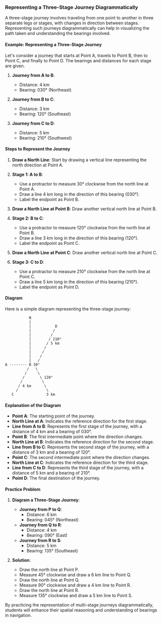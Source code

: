 ### Representing a Three-Stage Journey Diagrammatically

A three-stage journey involves traveling from one point to another in three separate legs or stages, with changes in direction between stages. Representing such journeys diagrammatically can help in visualizing the path taken and understanding the bearings involved.

#### Example: Representing a Three-Stage Journey

Let's consider a journey that starts at Point A, travels to Point B, then to Point C, and finally to Point D. The bearings and distances for each stage are given.

1. **Journey from A to B**:
   - Distance: 4 km
   - Bearing: 030° (Northeast)

2. **Journey from B to C**:
   - Distance: 3 km
   - Bearing: 120° (Southeast)

3. **Journey from C to D**:
   - Distance: 5 km
   - Bearing: 210° (Southwest)

#### Steps to Represent the Journey

1. **Draw a North Line**: Start by drawing a vertical line representing the north direction at Point A.

2. **Stage 1: A to B**:
   - Use a protractor to measure 30° clockwise from the north line at Point A.
   - Draw a line 4 km long in the direction of this bearing (030°).
   - Label the endpoint as Point B.

3. **Draw a North Line at Point B**: Draw another vertical north line at Point B.

4. **Stage 2: B to C**:
   - Use a protractor to measure 120° clockwise from the north line at Point B.
   - Draw a line 3 km long in the direction of this bearing (120°).
   - Label the endpoint as Point C.

5. **Draw a North Line at Point C**: Draw another vertical north line at Point C.

6. **Stage 3: C to D**:
   - Use a protractor to measure 210° clockwise from the north line at Point C.
   - Draw a line 5 km long in the direction of this bearing (210°).
   - Label the endpoint as Point D.

#### Diagram

Here is a simple diagram representing the three-stage journey:

```plaintext
           N
           |
           |           D
           |          /
           |         /
           |        / 210°
           |       / 5 km
           |      /
           |     /
           |    /
           |   / 
A -------- B 30° 
          /   \ 
         /     \ 
        /       \ 120°
       /         \
      / 4 km      \
     /             \
   C               3 km
```

#### Explanation of the Diagram

- **Point A**: The starting point of the journey.
- **North Line at A**: Indicates the reference direction for the first stage.
- **Line from A to B**: Represents the first stage of the journey, with a distance of 4 km and a bearing of 030°.
- **Point B**: The first intermediate point where the direction changes.
- **North Line at B**: Indicates the reference direction for the second stage.
- **Line from B to C**: Represents the second stage of the journey, with a distance of 3 km and a bearing of 120°.
- **Point C**: The second intermediate point where the direction changes.
- **North Line at C**: Indicates the reference direction for the third stage.
- **Line from C to D**: Represents the third stage of the journey, with a distance of 5 km and a bearing of 210°.
- **Point D**: The final destination of the journey.

#### Practice Problem

1. **Diagram a Three-Stage Journey**:
   - **Journey from P to Q**:
     - Distance: 6 km
     - Bearing: 045° (Northeast)
   - **Journey from Q to R**:
     - Distance: 4 km
     - Bearing: 090° (East)
   - **Journey from R to S**:
     - Distance: 5 km
     - Bearing: 135° (Southeast)

2. **Solution**:
   - Draw the north line at Point P.
   - Measure 45° clockwise and draw a 6 km line to Point Q.
   - Draw the north line at Point Q.
   - Measure 90° clockwise and draw a 4 km line to Point R.
   - Draw the north line at Point R.
   - Measure 135° clockwise and draw a 5 km line to Point S.

By practicing the representation of multi-stage journeys diagrammatically, students will enhance their spatial reasoning and understanding of bearings in navigation.